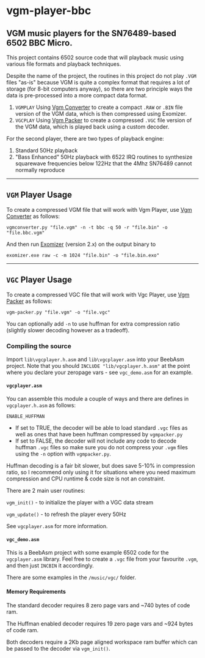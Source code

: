 # vgm-player-bbc

## VGM music players for the SN76489-based 6502 BBC Micro.

This project contains 6502 source code that will playback music using various file formats and playback techniques.

Despite the name of the project, the routines in this project do not play `.VGM` files "as-is" because VGM is quite a complex format that requires a lot of storage (for 8-bit computers anyway), so there are two principle ways the data is pre-processed into a more compact data format.

1. `VGMPLAY` Using [Vgm Converter](https://github.com/simondotm/vgm-converter) to create a compact `.RAW` or `.BIN` file version of the VGM data, which is then compressed using Exomizer.
2. `VGCPLAY` Using [Vgm Packer](https://github.com/simondotm/vgm-packer) to create a compressed `.VGC` file version of the VGM data, which is played back using a custom decoder.

For the second player, there are two types of playback engine:
1. Standard 50Hz playback
2. "Bass Enhanced" 50Hz playback with 6522 IRQ routines to synthesize squarewave frequencies below 122Hz that the 4Mhz SN76489 cannot normally reproduce

---

## `VGM` Player Usage

To create a compressed VGM file that will work with Vgm Player, use [Vgm Converter](https://github.com/simondotm/vgm-converter) as follows:

```
vgmconverter.py "file.vgm" -n -t bbc -q 50 -r "file.bin" -o "file.bbc.vgm" 
```
And then run [Exomizer](https://github.com/bitshifters/exomizer) (version 2.x) on the output binary to 
```
exomizer.exe raw -c -m 1024 "file.bin" -o "file.bin.exo"
```




---


## `VGC` Player Usage

To create a compressed VGC file that will work with Vgc Player, use [Vgm Packer](https://github.com/simondotm/vgm-packer) as follows:

```
vgm-packer.py "file.vgm" -o "file.vgc"
```
You can optionally add `-n` to use huffman for extra compression ratio (slightly slower decoding however as a tradeoff). 


### Compiling the source
Import `lib\vgcplayer.h.asm` and `lib\vgcplayer.asm` into your BeebAsm project. Note that you should `INCLUDE "lib/vgcplayer.h.asm"` at the point where you declare your zeropage vars - see `vgc_demo.asm` for an example.

#### `vgcplayer.asm`

You can assemble this module a couple of ways and there are defines in `vgcplayer.h.asm` as follows:

`ENABLE_HUFFMAN`
* If set to TRUE, the decoder will be able to load standard `.vgc` files as well as ones that have been huffman compressed by `vgmpacker.py`
* If set to FALSE, the decoder will not include any code to decode huffman `.vgc` files so make sure you do not compress your `.vgm` files using the `-n` option with `vgmpacker.py`.

Huffman decoding is a fair bit slower, but does save 5-10% in compression ratio, so I recommend only using it for situations where you need maximum compression and CPU runtime & code size is not an constraint. 

There are 2 main user routines:

`vgm_init()` - to initialize the player with a VGC data stream

`vgm_update()` - to refresh the player every 50Hz

See `vgcplayer.asm` for more information.

#### `vgc_demo.asm`
This is a BeebAsm project with some example 6502 code for the `vgcplayer.asm` library. Feel free to create a `.vgc` file from your favourite `.vgm`, and then just `INCBIN` it accordingly.

There are some examples in the `/music/vgc/` folder.

#### Memory Requirements
The standard decoder requires 8 zero page vars and ~740 bytes of code ram.

The Huffman enabled decoder requires 19 zero page vars and ~924 bytes of code ram.


Both decoders require a 2Kb page aligned workspace ram buffer which can be passed to the decoder via `vgm_init()`.

